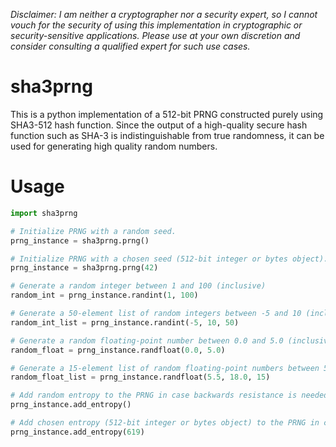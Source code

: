 *Disclaimer: I am neither a cryptographer nor a security expert, so I cannot vouch for the security of using this implementation in cryptographic or security-sensitive applications. Please use at your own discretion and consider consulting a qualified expert for such use cases.*

# sha3prng
This is a python implementation of a 512-bit PRNG constructed purely using SHA3-512 hash function. Since the output of a high-quality secure hash function such as SHA-3 is indistinguishable from true randomness, it can be used for generating high quality random numbers.

# Usage
```python
import sha3prng

# Initialize PRNG with a random seed.
prng_instance = sha3prng.prng()

# Initialize PRNG with a chosen seed (512-bit integer or bytes object).
prng_instance = sha3prng.prng(42)

# Generate a random integer between 1 and 100 (inclusive)
random_int = prng_instance.randint(1, 100)

# Generate a 50-element list of random integers between -5 and 10 (inclusive)
random_int_list = prng_instance.randint(-5, 10, 50)

# Generate a random floating-point number between 0.0 and 5.0 (inclusive)
random_float = prng_instance.randfloat(0.0, 5.0)

# Generate a 15-element list of random floating-point numbers between 5.5 and 18.0 (inclusive)
random_float_list = prng_instance.randfloat(5.5, 18.0, 15)

# Add random entropy to the PRNG in case backwards resistance is needed.
prng_instance.add_entropy()

# Add chosen entropy (512-bit integer or bytes object) to the PRNG in case backwards resistance is needed.
prng_instance.add_entropy(619)

```

